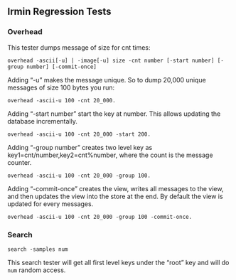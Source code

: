 ## Irmin Regression Tests

### Overhead

This tester dumps message of size for cnt times:

```
overhead -ascii[-u] | -image[-u] size -cnt number [-start number] [-group number] [-commit-once]
```

Adding “-u” makes the message unique. So to dump 20,000 unique
messages of size 100 bytes you run:

```
overhead -ascii-u 100 -cnt 20_000.
```

Adding “-start number” start the key at number. This allows updating the database incrementally.

```
overhead -ascii-u 100 -cnt 20_000 -start 200.
```

Adding “-group number” creates two level key as key1=cnt/number,key2=cnt%number, where the count is the message counter. 

```
overhead -ascii-u 100 -cnt 20_000 -group 100.
```

Adding “-commit-once” creates the view, writes all messages to the view, and then updates the view into the store at the end. By default the view is updated for every messages.

```
overhead -ascii-u 100 -cnt 20_000 -group 100 -commit-once.
```

### Search

```
search -samples num
```

This search tester will get all first level keys under the “root” key
and will do `num` random access.
